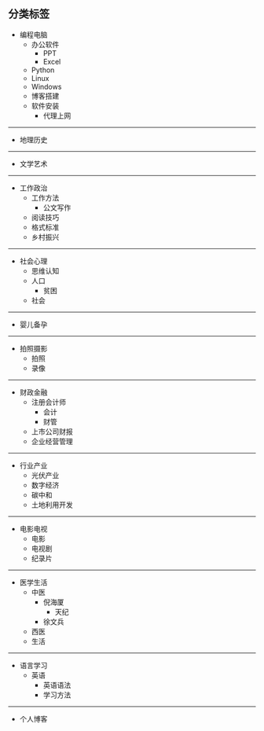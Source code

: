 ## 分类标签
- 编程电脑
    - 办公软件
      - PPT
      - Excel
    - Python
    - Linux
    - Windows
    - 博客搭建
    - 软件安装
      - 代理上网 

----

- 地理历史

----

- 文学艺术

----

- 工作政治
  - 工作方法
    - 公文写作
  - 阅读技巧
  - 格式标准
  - 乡村振兴

----

- 社会心理
  - 思维认知
  - 人口
    - 贫困
  - 社会

----

- 婴儿备孕

----
- 拍照摄影
  - 拍照
  - 录像

----

- 财政金融
  - 注册会计师
    - 会计 
    - 财管
  - 上市公司财报
  - 企业经营管理


----

- 行业产业
  - 光伏产业
  - 数字经济
  - 碳中和
  - 土地利用开发

----

- 电影电视
  - 电影
  - 电视剧
  - 纪录片

----

- 医学生活
  - 中医
    - 倪海厦
      - 天纪
    - 徐文兵
  - 西医
  - 生活

----

- 语言学习
  - 英语
    - 英语语法
    - 学习方法

-----

- 个人博客



